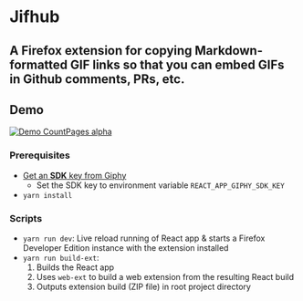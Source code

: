 # Jifhub
## A Firefox extension for copying Markdown-formatted GIF links so that you can embed GIFs in Github comments, PRs, etc.

## Demo
[![Demo CountPages alpha](https://cdn.loom.com/sessions/thumbnails/a15e3c7462b5433cabf66998846d8d7c-with-play.gif)](https://www.loom.com/share/a15e3c7462b5433cabf66998846d8d7c)


### Prerequisites
- [Get an **SDK** key from Giphy](https://developers.giphy.com/)
    - Set the SDK key to environment variable `REACT_APP_GIPHY_SDK_KEY`
- `yarn install`

### Scripts
- `yarn run dev`: Live reload running of React app & starts a Firefox Developer Edition instance with the extension installed
- `yarn run build-ext`: 
    1. Builds the React app
    2. Uses `web-ext` to build a web extension from the resulting React build
    3. Outputs extension build (ZIP file) in root project directory